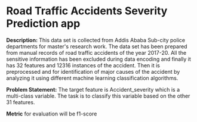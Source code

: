 # Road Traffic Accidents Severity Prediction app

**Description:** This data set is collected from Addis Ababa Sub-city police departments for master's research work. The data set has been prepared from manual records of road traffic accidents of the year 2017-20. All the sensitive information has been excluded during data encoding and finally it has 32 features and 12316 instances of the accident. Then it is preprocessed and for identification of major causes of the accident by analyzing it using different machine learning classification algorithms. 

**Problem Statement:**    The target feature is Accident_severity which is a multi-class variable. The task is to classify this variable based on the other 31 features.

**Metric** for evaluation will be f1-score

